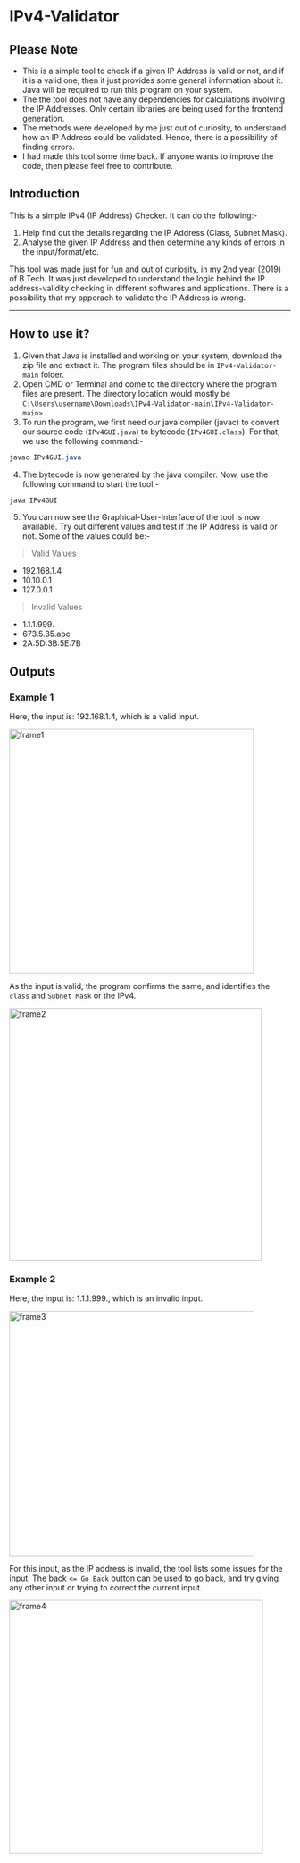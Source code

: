 # IPv4-Validator

## **Please Note**
- This is a simple tool to check if a given IP Address is valid or not, and if it is a valid one, then it just provides some general information about it. Java will be required to run this program on your system.
- The the tool does not have any dependencies for calculations involving the IP Addresses. Only certain libraries are being used for the frontend generation.
- The methods were developed by me just out of curiosity, to understand how an IP Address could be validated. Hence, there is a possibility of finding errors.
- I had made this tool some time back. If anyone wants to improve the code, then please feel free to contribute.

## **Introduction**
This is a simple IPv4 (IP Address) Checker. It can do the following:- 
 1) Help find out the details regarding the IP Address (Class, Subnet Mask). 
 2) Analyse the given IP Address and then determine any kinds of errors in the input/format/etc.

This tool was made just for fun and out of curiosity, in my 2nd year (2019) of B.Tech. It was just developed to understand the logic behind the IP address-validity checking in different softwares and applications. There is a possibility that my apporach to validate the IP Address is wrong.

------------------------------

## **How to use it?**
1. Given that Java is installed and working on your system, download the zip file and extract it. The program files should be in `IPv4-Validator-main` folder.
2. Open CMD or Terminal and come to the directory where the program files are present. The directory location would mostly be `C:\Users\username\Downloads\IPv4-Validator-main\IPv4-Validator-main>` .
3. To run the program, we first need our java compiler (javac) to convert our source code (`IPv4GUI.java`) to bytecode (`IPv4GUI.class`). For that, we use the following command:-
```java
javac IPv4GUI.java
```
4. The bytecode is now generated by the java compiler. Now, use the following command to start the tool:-
```java
java IPv4GUI
```
5. You can now see the Graphical-User-Interface of the tool is now available. Try out different values and test if the IP Address is valid or not. Some of the values could be:-
> Valid Values 
 - 192.168.1.4 
 - 10.10.0.1
 - 127.0.0.1

> Invalid Values
 - 1.1.1.999.
 - 673.5.35.abc
 - 2A:5D:3B:5E:7B

## **Outputs**
### **Example 1**
Here, the input is: 192.168.1.4, which is a valid input.

<img width="438" alt="frame1" src="https://user-images.githubusercontent.com/61109976/160288935-ab9660f2-98df-4db2-8676-d68df6f19db5.png">

As the input is valid, the program confirms the same, and identifies the `class` and `Subnet Mask` or the IPv4.

<img width="452" alt="frame2" src="https://user-images.githubusercontent.com/61109976/160288941-1443ac1c-526c-4503-89d0-ebb7a4cd5a40.png">

### **Example 2**
Here, the input is: 1.1.1.999., which is an invalid input.

<img width="439" alt="frame3" src="https://user-images.githubusercontent.com/61109976/160288951-5f413072-328f-473b-b983-0eb37659b42d.png">

For this input, as the IP address is invalid, the tool lists some issues for the input. The back `<= Go Back` button can be used to go back, and try giving any other input or trying to correct the current input.

<img width="454" alt="frame4" src="https://user-images.githubusercontent.com/61109976/160288953-36c71bab-df55-479f-8529-da7a96536f52.png">

